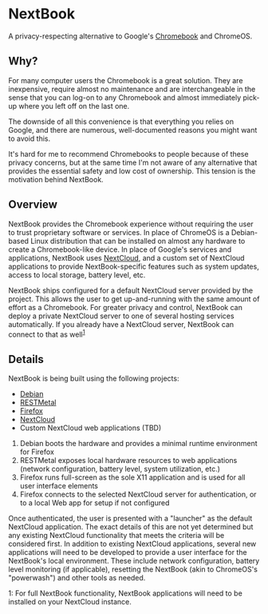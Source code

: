 # NextBook

A privacy-respecting alternative to Google's [Chromebook](https://en.wikipedia.org/wiki/Chromebook) and ChromeOS.


## Why?

For many computer users the Chromebook is a great solution.  They are inexpensive, require almost no maintenance and are interchangeable in the sense that you can log-on to any Chromebook and almost immediately pick-up where you left off on the last one.  

The downside of all this convenience is that everything you relies on Google, and there are numerous, well-documented reasons you might want to avoid this.

It's hard for me to recommend Chromebooks to people because of these privacy concerns, but at the same time I'm not aware of any alternative that provides the essential safety and low cost of ownership.  This tension is the motivation behind NextBook.


## Overview

NextBook provides the Chromebook experience without requiring the user to trust proprietary software or services.  In place of ChromeOS is a Debian-based Linux distribution that can be installed on almost any hardware to create a Chromebook-like device.  In place of Google's services and applications, NextBook uses [NextCloud](), and a custom set of NextCloud applications to provide NextBook-specific features such as system updates, access to local storage, battery level, etc.

NextBook ships configured for a default NextCloud server provided by the project.  This allows the user to get up-and-running with the same amount of effort as a Chromebook.  For greater privacy and control, NextBook can deploy a private NextCloud server to one of several hosting services automatically.  If you already have a NextCloud server, NextBook can connect to that as well<sup>[1](#fn1)</sup>


## Details

NextBook is being built using the following projects:

* [Debian](https://www.debian.org/)
* [RESTMetal](https://codeberg.org/jjg/restmetal)
* [Firefox](https://www.mozilla.org/en-US/firefox/new/)
* [NextCloud](https://nextcloud.com/)
* Custom NextCloud web applications (TBD)

1. Debian boots the hardware and provides a minimal runtime environment for Firefox
2. RESTMetal exposes local hardware resources to web applications (network configuration, battery level, system utilization, etc.)
3. Firefox runs full-screen as the sole X11 application and is used for all user interface elements
4. Firefox connects to the selected NextCloud server for authentication, or to a local Web app for setup if not configured

Once authenticated, the user is presented with a "launcher" as the default NextCloud application.  The exact details of this are not yet determined but any existing NextCloud functionality that meets the criteria will be considered first.  In addition to existing NextCloud applications, several new applications will need to be developed to provide a user interface for the NextBook's local environment.  These include network configuration, battery level monitoring (if applicable), resetting the NextBook (akin to ChromeOS's "powerwash") and other tools as needed.



<a name="fn1">1</a>: For full NextBook functionality, NextBook applications will need to be installed on your NextCloud instance.
